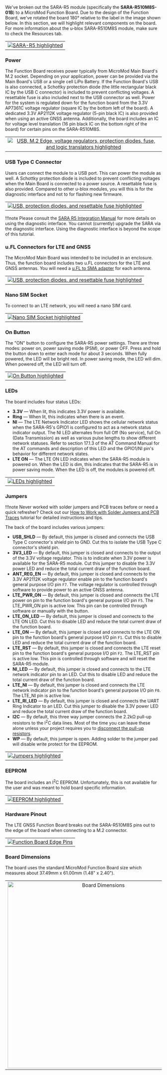 We've broken out the SARA-R5 module (specifically the **SARA-R510M8S-01B**) to a MicroMod Function Board. Due to the design of the Function Board, we've rotated the board 180° relative to the label in the image shown below. In this section, we will highlight relevant components on the board. For more information about the u-blox SARA-R510M8S module, make sure to check the Resources tab.

<div style="text-align: center;">
  <table>
    <tr align="center">
     <td><a href="../assets/img/18431-MicroMod_LTE_GNSS_Function_Board-SARA_R510M8S.jpg"><img src="../assets/img/18431-MicroMod_LTE_GNSS_Function_Board-SARA_R510M8S.jpg" alt="SARA-R5 highlighted"></a></td>
    </tr>
  </table>
</div>



### Power

The Function Board receives power typically from MicroMod Main Board's M.2 socket. Depending on your application, power can be provided via the Main Board's USB or a single cell LiPo Battery. If the Function Board's USB is also connected, a Schottky protection diode (the little rectangular black IC by the USB C connector) is included to prevent conflicting voltages. A resettable fuse is also included next to the USB connector as well. Power for the system is regulated down for the function board from the 3.3V AP7361C voltage regulator (square IC by the bottom left of the board). A dedicated 3.3V AP2112K voltage regulator (5-pin black IC) is also provided when using an active GNSS antenna. Additionally, the board includes an IC for voltage level translation (16 pin black IC on the bottom right of the board) for certain pins on the SARA-R510M8S.

<div style="text-align: center;">
  <table>
    <tr align="center">
     <td><a href="../assets/img/18431-MicroMod_LTE_GNSS_Function_Board-Voltage_Regulators_Protection_Diode_Fuse_Translators.jpg"><img src="../assets/img/18431-MicroMod_LTE_GNSS_Function_Board-Voltage_Regulators_Protection_Diode_Fuse_Translators.jpg" alt="USB, M.2 Edge, voltage regulators, protection diodes, fuse, and logic translators highlighted"></a></td>
    </tr>
  </table>
</div>



### USB Type C Connector

Users can connect the module to a USB port. This can power the module as well. A Schottky protection diode is included to prevent conflicting voltages when the Main Board is connected to a power source. A resettable fuse is also provided. Compared to other u-blox modules, you will this is for the diagnostic interface and not to for flashing new firmware.

<div style="text-align: center;">
  <table>
    <tr align="center">
     <td><a href="../assets/img/18431-MicroMod_LTE_GNSS_Function_Board-USB_Diagnostics.jpg"><img src="../assets/img/18431-MicroMod_LTE_GNSS_Function_Board-USB_Diagnostics.jpg" alt="USB, protection diodes, and resettable fuse highlighted"></a></td>
    </tr>
  </table>
</div>

!!!note
    Please consult the [SARA R5 Integration Manual](https://cdn.sparkfun.com/assets/f/8/5/a/6/SARA-R5_SysIntegrManual__UBX-19041356_.pdf) for more details on using the diagnostic interface. You cannot (currently) upgrade the SARA via the diagnostic interface. Using the diagnostic interface is beyond the scope of this tutorial.



### u.FL Connectors for LTE and GNSS

The MicroMod Main Board was intended to be included in an enclosure. Thus, the function board includes two u.FL connectors for the LTE and GNSS antennas. You will need a [u.FL to SMA adapter](https://www.sparkfun.com/products/9145) for each antenna.

<div style="text-align: center;">
  <table>
    <tr align="center">
     <td><a href="../assets/img/18431-MicroMod_LTE_GNSS_Function_Board-USB_Diagnostics.jpg"><img src="../assets/img/18431-MicroMod_LTE_GNSS_Function_Board-USB_Diagnostics.jpg" alt="USB, protection diodes, and resettable fuse highlighted"></a></td>
    </tr>
  </table>
</div>



### Nano SIM Socket

To connect to an LTE network, you will need a nano SIM card.

<div style="text-align: center;">
  <table>
    <tr align="center">
     <td><a href="../assets/img/18431-MicroMod_LTE_GNSS_Function_Board-Nano_SIM_Card.jpg"><img src="../assets/img/18431-MicroMod_LTE_GNSS_Function_Board-Nano_SIM_Card.jpg" alt="Nano SIM Socket highlighted"></a></td>
    </tr>
  </table>
</div>



### On Button

The "ON" button to configure the SARA-R5 power settings. There are three modes: power on, power saving mode (PSM), or power OFF. Press and hold the button down to enter each mode for about 3 seconds. When fully powered, the LED will be bright red. In power saving mode, the LED will dim. When powered off, the LED will turn off.

<div style="text-align: center;">
  <table>
    <tr align="center">
     <td><a href="../assets/img/18431-MicroMod_LTE_GNSS_Function_Board-ON_Button.jpg"><img src="../assets/img/18431-MicroMod_LTE_GNSS_Function_Board-ON_Button.jpg" alt="On Button highlighted"></a></td>
    </tr>
  </table>
</div>



### LEDs

The board includes four status LEDs:

* **3.3V** &mdash; When lit, this indicates 3.3V power is available.
* **Ring** &mdash; When lit, this indicates when there is an event.
* **NI** &mdash; The LTE Network Indicator LED shows the cellular network status when the SARA-R5's GPIO1 is configured to act as a network status indicator output. The NI LED alternates from full Off (No service), full On (Data Transmission) as well as various pulse lengths to show different network statuses. Refer to section 17.1.3 of the AT Command Manual for the AT commands and description of this LED and the GPIO1/NI pin's behavior for different network states.
* **LTE ON** &mdash; The LTE ON LED indicates when the SARA-R5 module is powered on. When the LED is dim, this indicates that the SARA-R5 is in power saving mode. When the LED is off, the modules is powered off.

<div style="text-align: center;">
  <table>
    <tr align="center">
     <td><a href="../assets/img/18431-MicroMod_LTE_GNSS_Function_Board-LEDs.jpg"><img src="../assets/img/18431-MicroMod_LTE_GNSS_Function_Board-LEDs.jpg" alt="LEDs highlighted"></a></td>
    </tr>
  </table>
</div>



### Jumpers

!!!note
    Never worked with solder jumpers and PCB traces before or need a quick refresher? Check out our [How to Work with Solder Jumpers and PCB Traces](https://learn.sparkfun.com/tutorials/how-to-work-with-jumper-pads-and-pcb-traces) tutorial for detailed instructions and tips.

The back of the board includes various jumpers:

* **USB_SHLD** &mdash; By default, this jumper is closed and connects the USB Type C connector's shield pin to GND. Cut this to isolate the USB Type C connector's shield pin.
* **3V3_LED** &mdash; By default, this jumper is closed and connects to the output of the 3.3V voltage regulator. This is to indicate when 3.3V power is available for the SARA-R5 module. Cut this jumper to disable the 3.3V power LED and reduce the total current draw of the function board.
* **ANT_REG_EN** &mdash; By default, this jumper is closed and connects to the 3.3V AP2112K voltage regulator enable pin to the function board's general purpose I/O pin `F7`. The voltage regulator is controlled through software to provide power to an active GNSS antenna.
* **LTE_PWR_ON** &mdash; By default, this jumper is closed and connects the LTE power on pin to the function board's general purpose I/O pin `F5`. The LTE_PWR_ON pin is active low. This pin can be controlled through software or manually with the button.
* **LTE_ON_LED** &mdash; By default, this jumper is closed and connects to the LTE ON LED. Cut this to disable LED and reduce the total current draw of the function board.
* **LTE_ON** &mdash; By default, this jumper is closed and connects to the LTE ON pin to the function board's general purpose I/O pin `F1`. Cut this to disable LED and reduce the total current draw of the function board.
* **LTE_RST** &mdash; By default, this jumper is closed and connects the LTE reset pin to the function board's general purpose I/O pin `F2`. The LTE_RST pin is active low. This pin is controlled through software and will reset the SARA-R5 module.
* **NI_LED** &mdash;  By default, this jumper is closed and connects to the LTE network indicator pin to an LED. Cut this to disable LED and reduce the total current draw of the function board.
* **LTE_NI** &mdash; By default, this jumper is closed and connects the LTE network indicator pin to the function board's general purpose I/O pin `F0`. The LTE_NI pin is active low.
* **LTE_RI_LED** &mdash; By default, this jumper is closed and connects the UART Ring Indicator to an LED. Cut this jumper to disable the 3.3V power LED and reduce the total current draw of the function board.
* **I2C** &mdash;  By default, this three way jumper connects the 2.2k&ohm; pull-up resistors to the I<sup>2</sup>C data lines. Most of the time you can leave these alone unless your project requires you to [disconnect the pull-up resistors](https://learn.sparkfun.com/tutorials/i2c/all#i2c-at-the-hardware-level).
* **WP** &mdash;  By default, this jumper is open. Adding solder to the jumper pad will disable write protect for the EEPROM.

<div style="text-align: center;">
  <table>
    <tr align="center">
     <td><a href="../assets/img/18431-MicroMod_LTE_GNSS_Function_Board-Jumpers.jpg"><img src="../assets/img/18431-MicroMod_LTE_GNSS_Function_Board-Jumpers.jpg" alt="Jumpers highlighted"></a></td>
    </tr>
  </table>
</div>



### EEPROM

The board includes an I<sup>2</sup>C EEPROM. Unfortunately, this is not available for the user and was meant to hold board specific information.

<div style="text-align: center;">
  <table>
    <tr align="center">
     <td><a href="../assets/img/18431-MicroMod_LTE_GNSS_Function_Board-EEPROM.jpg"><img src="../assets/img/18431-MicroMod_LTE_GNSS_Function_Board-EEPROM.jpg" alt="EEPROM highlighted"></a></td>
    </tr>
  </table>
</div>



### Hardware Pinout

The LTE GNSS Function Board breaks out the SARA-R510M8S pins out to the edge of the board when connecting to a M.2 connector.

<div style="text-align: center;">
  <table>
    <tr align="center">
     <td><a href="../assets/img/18431-MicroMod_LTE_GNSS_Function_Board-Mdot2_Edge.jpg"><img src="../assets/img/18431-MicroMod_LTE_GNSS_Function_Board-Mdot2_Edge.jpg" alt="Function Board Edge Pins"></a></td>
    </tr>
  </table>
</div>



### Board Dimensions

The board uses the standard MicroMod Function Board size which measures about 37.49mm x 61.00mm (1.48" x 2.40").

<div style="text-align: center;">
  <table>
    <tr align="center">
     <td><a href="../assets/board_files/SparkFun_MicroMod_LTE_GNSS_Function_Board_u-blox_SARA-R5_Board_Dimensions.png"><img src="../assets/board_files/SparkFun_MicroMod_LTE_GNSS_Function_Board_u-blox_SARA-R5_Board_Dimensions.png" width="600" height="600" alt="Board Dimensions"></a></td>
    </tr>
  </table>
</div>
